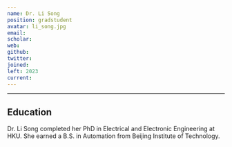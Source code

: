 ```yaml
---
name: Dr. Li Song
position: gradstudent
avatar: li_song.jpg
email: 
scholar: 
web: 
github: 
twitter: 
joined: 
left: 2023
current: 
---
```



<hr>

## Education
Dr. Li Song completed her PhD in Electrical and Electronic Engineering at HKU. She earned a B.S. in Automation from Beijing Institute of Technology.
